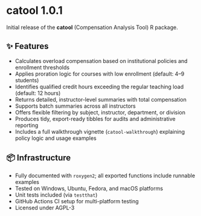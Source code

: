 # catool 1.0.1

Initial release of the **catool** (Compensation Analysis Tool) R package.

## ✨ Features

- Calculates overload compensation based on institutional policies and enrollment thresholds
- Applies proration logic for courses with low enrollment (default: 4–9 students)
- Identifies qualified credit hours exceeding the regular teaching load (default: 12 hours)
- Returns detailed, instructor-level summaries with total compensation
- Supports batch summaries across all instructors
- Offers flexible filtering by subject, instructor, department, or division
- Produces tidy, export-ready tibbles for audits and administrative reporting
- Includes a full walkthrough vignette (`catool-walkthrough`) explaining policy logic and usage examples

## 📦 Infrastructure

- Fully documented with `roxygen2`; all exported functions include runnable examples
- Tested on Windows, Ubuntu, Fedora, and macOS platforms
- Unit tests included (via `testthat`)
- GitHub Actions CI setup for multi-platform testing
- Licensed under AGPL-3
